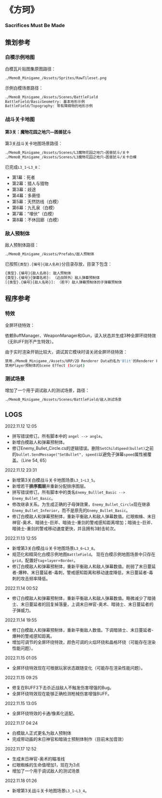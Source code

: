 # 《方珂》

### Sacrifices Must Be Made



## 策划参考

### 白模示例地图

白模瓦片贴图集原图路径：

```bash
./MemoB_Minigame_/Assets/Sprites/RawTileset.png
```

示例白模场景路径：

```bash
./MemoB_Minigame_/Assets/Scenes/BattleField
BattleField/BasicGeometry: 基本地形示例
BattleField/Topography: 带有障碍物的地形示例
```

### 战斗关卡地图

#### 第3关：魔物花园之地穴—困兽犹斗

第3关战斗关卡地图场景路径：

```bash
./MemoB_Minigame_/Assets/Scenes/L3魔物花园之地穴—困兽犹斗/关卡
./MemoB_Minigame_/Assets/Scenes/L3魔物花园之地穴—困兽犹斗/关卡白模
```

已完成`L3_1~L3_8`：

- 第1幕：死者
- 第2幕：猎人与猎物
- 第3幕：歧途
- 第4幕：多蕨怪
- 第5幕：天然防线（白模）
- 第6幕：九孔泉（白模）
- 第7幕：“埋伏”（白模）
- 第8幕：不休回廊（白模）

### 敌人预制体

敌人预制体路径：

```bash
./MemoB_Minigame_/Assets/Prefabs/敌人预制体
```

已按照`{类型}.{编号}{敌人名称}`分目录存放，目录下包含：

```bash	
{类型}.{编号}{敌人名称}: 敌人预制体
{类型}.{编号}{弹幕名称}: （近战除外）敌人弹幕预制体
[{类型}.{编号}{敌人名称}]: （若干）敌人弹幕预制体的子弹幕预制体
```



## 程序参考

### 特效

全屏环绕特效：

依赖BuffManager、WeaponManager和Gun，读入状态并生成3种全屏环绕特效（无BUFF则不产生特效）。

由于实时渲染开销比较大，调试其它模块时请关闭全屏环绕特效：

```bash	
禁用./MemoB_Minigame_/Assets/URP/2D Renderer Data的名为'Blit'的Renderer Feature
禁用Player预制体的Scene Effect (Script)
```

### 测试场景

增加了一个用于调试敌人的测试场景，路径：

```bash
./MemoB_Minigame_/Assets/Scenes/BattleField/敌人测试场景
```



## LOGS

2022.11.12 12:05

- 拼写错误修订。所有脚本中的 `angel --> angle`。
- 新增白模敌人和弹幕预制体。
- 修订Enemy_Bullet_Circle.cs的逻辑错误。删除`SetChildSpeed(bullet)`之前的`bullet.SendMessage("SetBullet", speed)`以避免子弹幕`speed`属性被覆盖。（Line 54, 65）

2022.11.12 23:31

- 新增第3关白模战斗关卡地图场景`L3_1~L3_5`。
- 新增若干**排序图层**并重新分配排序图层。
- 拼写错误修订。所有脚本中的类名`Enemy_Bulllet_Basic --> Enemy_Bullet_Basic`。
- 修改继承关系。为生成正确的子母弹效果，`Enemy_Bullet_Circle`现在继承`Enemy_Bullet_Inferior`，而不是原先的`Enemy_Bullet_Basic`。
- 修订白模敌人和弹幕预制体，重新平衡敌人和敌人弹幕数值。红眼蜘蛛、末日神官-奥术、暗骑士-巨斧、暗骑士-重剑的警戒感知距离增加；暗骑士-巨斧、暗骑士-重剑的警戒移动速度更快，并且拥有3射击轮次。

2022.11.13 12:55

- 新增第3关白模战斗关卡地图场景`L3_6~L3_8`。
- 规范化和精简化白模示例地图`BattleField`。  现在白模示例地图场景中只存在`grid`，配置好`tag`=`layer`=`Border`。
- 修订白模敌人和弹幕预制体，重新平衡敌人和敌人弹幕数值。削弱了末日蔓延者-爆种、末日蔓延者-毒刺，警戒感知距离和移动速度降低，末日蔓延者-毒刺的攻击频率降低。

2022.11.14 00:52

- 修订白模敌人和弹幕预制体，重新平衡敌人和敌人弹幕数值。略微减少了暗骑士、末日蔓延者的回复掉落量，上调末日神官-奥术、暗骑士、末日蔓延者的子弹威力。

2022.11.14 19:55

- 修订白模敌人和弹幕预制体，重新平衡敌人数值。下调暗骑士、末日蔓延者-爆种的警戒感知距离。
- 增加可调节的全屏环绕特效，颜色可调的火焰环绕和晶格环绕（可能存在渲染性能问题）。

2022.11.15 01:05

- 全屏环绕特效现在可根据玩家状态跟随变化（可能存在渲染性能问题）。

2022.11.15 09:25

- 修复在BUFF3下击杀近战敌人不触发伤害增强的Bug。
- 全屏环绕特效现在能够正确检测枪械伤害增强BUFF。

2022.11.15 13:05

- 全屏环绕特效的卡通/像素化适配。

2022.11.17 04:24

- 白模敌人正式更名为敌人预制体
- 完成带动画的末日神官和暗骑士预制体制作（目前未加音效）

2022.11.17 12:52

- 生成末日神官-奥术的瞄准线
- 红眼蜘蛛的生命值增加1，现在为3点
- 增加了一个用于调试敌人的测试场景

2022.11.18 01:26

- 新增第3关战斗关卡地图场景`L3_1~L3_4`。
